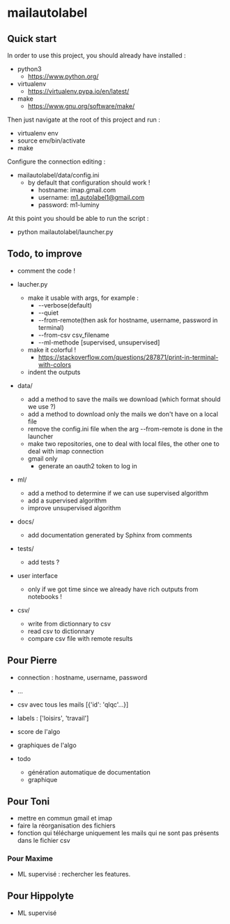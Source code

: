 # mailautolabel

## Quick start

In order to use this project, you should already have installed :
  - python3
    - https://www.python.org/
  - virtualenv
    - https://virtualenv.pypa.io/en/latest/
  - make
    - https://www.gnu.org/software/make/

Then just navigate at the root of this project and run :
  - virtualenv env
  - source env/bin/activate
  - make

Configure the connection editing :
  - mailautolabel/data/config.ini
    - by default that configuration should work !
      - hostname: imap.gmail.com
      - username: m1.autolabel1@gmail.com
      - password: m1-luminy

At this point you should be able to run the script :
  - python mailautolabel/launcher.py

## Todo, to improve

- comment the code !

- laucher.py
  - make it usable with args, for example :
    - --verbose(default)
    - --quiet
    - --from-remote(then ask for hostname, username, password in terminal)
    - --from-csv csv_filename
    - --ml-methode [supervised, unsupervised]
  - make it colorful !
    - https://stackoverflow.com/questions/287871/print-in-terminal-with-colors
  - indent the outputs

- data/
  - add a method to save the mails we download (which format should we use ?)
  - add a method to download only the mails we don't have on a local file
  - remove the config.ini file when the arg --from-remote is done in the launcher
  - make two repositories, one to deal with local files, the other one to deal with imap connection
  - gmail only
    - generate an oauth2 token to log in

- ml/
  - add a method to determine if we can use supervised algorithm
  - add a supervised algorithm
  - improve unsupervised algorithm

- docs/
  - add documentation generated by Sphinx from comments

- tests/
  - add tests ?

- user interface
  - only if we got time since we already have rich outputs from notebooks !

- csv/
  - write from dictionnary to csv
  - read csv to dictionnary
  - compare csv file with remote results

## Pour Pierre
  - connection : hostname, username, password
  - ...
  - csv avec tous les mails [{'id': 'qlqc'...}]
  - labels : ['loisirs', 'travail']
  - score de l'algo
  - graphiques de l'algo
  
  - todo
    - génération automatique de documentation
    - graphique

## Pour Toni
- mettre en commun gmail et imap
- faire la réorganisation des fichiers
- fonction qui télécharge uniquement les mails qui ne sont pas présents dans le fichier csv

### Pour Maxime
- ML supervisé : rechercher les features.

## Pour Hippolyte
- ML supervisé
